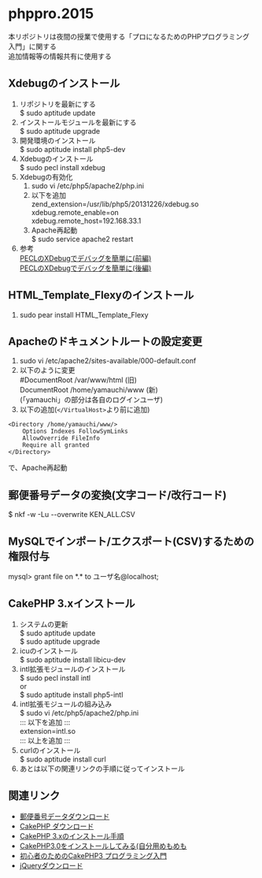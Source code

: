 # phppro.2015

本リポジトリは夜間の授業で使用する「プロになるためのPHPプログラミング入門」に関する  
追加情報等の情報共有に使用する

## Xdebugのインストール

1. リポジトリを最新にする  
$ sudo aptitude update
1. インストールモジュールを最新にする  
$ sudo aptitude upgrade
1. 開発環境のインストール  
$ sudo aptitude install php5-dev
1. Xdebugのインストール  
$ sudo pecl install xdebug
1. Xdebugの有効化
	1. sudo vi /etc/php5/apache2/php.ini
	1. 以下を追加  
	zend_extension=/usr/lib/php5/20131226/xdebug.so  
	xdebug.remote_enable=on  
	xdebug.remote_host=192.168.33.1
	1. Apache再起動  
	$ sudo service apache2 restart
1. 参考  
<a href="http://www.atmarkit.co.jp/ait/articles/1103/31/news106.html" target="_blank">PECLのXDebugでデバッグを簡単に(前編)</a>  
<a href="http://www.atmarkit.co.jp/ait/articles/1105/25/news125.html" target="_blank">PECLのXDebugでデバッグを簡単に(後編)</a>  


## HTML\_Template_Flexyのインストール

1. sudo pear install HTML\_Template_Flexy

## Apacheのドキュメントルートの設定変更

1.  sudo vi /etc/apache2/sites-available/000-default.conf
1. 以下のように変更  
\#DocumentRoot /var/www/html (旧)  
DocumentRoot /home/yamauchi/www (新)  
(「yamauchi」の部分は各自のログインユーザ)
1. 以下の追加(```</VirtualHost>```より前に追加)
```
<Directory /home/yamauchi/www/>
	Options Indexes FollowSymLinks
	AllowOverride FileInfo
	Require all granted
</Directory>
```
で、Apache再起動

## 郵便番号データの変換(文字コード/改行コード)

$ nkf -w -Lu --overwrite KEN_ALL.CSV

## MySQLでインポート/エクスポート(CSV)するための権限付与

mysql> grant file on \*.\* to ユーザ名@localhost;


## CakePHP 3.xインストール

1. システムの更新  
$ sudo aptitude update  
$ sudo aptitude upgrade
1. icuのインストール  
$ sudo aptitude install libicu-dev
1. intl拡張モジュールのインストール  
$ sudo pecl install intl  
or  
$ sudo aptitude install php5-intl
1. intl拡張モジュールの組み込み  
$ sudo vi /etc/php5/apache2/php.ini  
::: 以下を追加 :::  
extension=intl.so  
::: 以上を追加 :::  
1. curlのインストール  
$ sudo aptitude install curl
1. あとは以下の関連リンクの手順に従ってインストール

## 関連リンク

- <a href="http://www.post.japanpost.jp/zipcode/dl/kogaki-zip.html" target="_blank">郵便番号データダウンロード</a>
- <a href="https://github.com/cakephp/cakephp/tags" target="_blank">CakePHP ダウンロード</a>
- <a href="http://book.cakephp.org/3.0/ja/installation.html" target="_blank">CakePHP 3.xのインストール手順</a>
- <a href="http://qiita.com/ysnsyks2/items/176cfddbdf1f79d65a75" target="_blank">CakePHP3.0をインストールしてみる(自分用めもめも</a>
- <a href="http://libro.tuyano.com/index2?id=4536003" target="_blank">初心者のためのCakePHP3 プログラミング入門</a>
- <a href="http://jquery.com/download/" target="_blank">jQueryダウンロード</a>